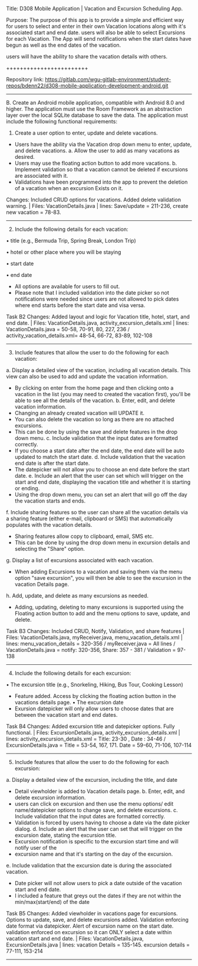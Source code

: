 Title: D308 Mobile Application | Vacation and Excursion Scheduling App.

Purpose:
    The purpose of this app is to provide a simple and efficient way for users
to select and enter in their own Vacation locations along with it's associated start and end date.
users will also be able to select Excursions for each Vacation. The App will send notifications 
when the start dates have begun as well as the end dates of the vacation. 

users will have the ability to share the vacation details with others. 


++++++++++++++++++++++++

Repository link: https://gitlab.com/wgu-gitlab-environment/student-repos/bdenn22/d308-mobile-application-development-android.git

_________________________________________________________________



B.  Create an Android mobile application, compatible with Android 8.0 and higher. The application 
must use the Room Framework as an abstraction layer over the local SQLite database to save the data. 
The application must include the following functional requirements:

1.  Create a user option to enter, update and delete vacations.
- Users have the ability via the Vacation drop down menu to enter, update, and delete vacations. 
a.  Allow the user to add as many vacations as desired.
- Users may use the floating action button to add more vacations. 
b.  Implement validation so that a vacation cannot be deleted if excursions are associated with it.
- Validations have been programmed into the app to prevent the deletion of a vacation when an excursion
Exists on it. 

Changes: Included CRUD options for vacations. Added delete validation warning.   | Files: VacationDetails.java    | lines: Save/update = 211-236, create new vacation = 78-83. 

_________________________________________________________________


2.  Include the following details for each vacation:

•  title (e.g., Bermuda Trip, Spring Break, London Trip)

•  hotel or other place where you will be staying

•  start date

•  end date

- All options are available for users to fill out. 
- Please note that I included validation into the date picker so not notifications were needed
since users are not allowed to pick dates where end starts before the start date and visa versa. 



Task B2
Changes:  Added layout and logic for Vacation title, hotel, start, and end date.  | 
Files:  VacationDetails.java, activity_excursion_details.xml   | 
lines: VacationDetails.java = 50-58, 70-91, 80, 227, 236 / activity_vacation_details.xml= 48-54, 
66-72, 83-89, 102-108

_________________________________________________________________


3.  Include features that allow the user to do the following for each vacation:

a.  Display a detailed view of the vacation, including all vacation details. This view can also be 
used to add and update the vacation information.
- By clicking on enter from the home page and then clicking onto a vacation in the list 
(you may need to created the vacation first), you'll be able to see all the details of the vacation. 
b.  Enter, edit, and delete vacation information.
- Changing an already created vacation will UPDATE it. 
- You can also delete the vacation so long as there are no attached excursions.
- This can be done by using the save and delete features in the drop down menu. 
c.  Include validation that the input dates are formatted correctly.
- If you choose a start date after the end date, the end date will be auto updated to match the start date.
d.  Include validation that the vacation end date is after the start date.
- The datepicker will not allow you to choose an end date before the start date.
e.  Include an alert that the user can set which will trigger on the start and end date, displaying 
the vacation title and whether it is starting or ending.
- Using the drop down menu, you can set an alert that will go off the day the vacation starts and ends. 

f.  Include sharing features so the user can share all the vacation details via a sharing feature 
(either e-mail, clipboard or SMS) that automatically populates with the vacation details.
- Sharing features allow copy to clipboard, email, SMS etc. 
- This can be done by using the drop down menu in excursion details and selecting the "Share" option. 

g.  Display a list of excursions associated with each vacation.
- When adding Excursions to a vacation and saving them via the menu option "save excursion", you will 
then be able to see the excursion in the vacation Details page. 

h.  Add, update, and delete as many excursions as needed.
- Adding, updating, deleting to many excursions is supported using the Floating action button to add
and the menu options to save, update, and delete. 





Task B3
Changes: Included CRUD, Notify, Validation, and share features   | Files: VacationDetails.java, 
myReceiver.java, menu_vacation_details.xml    | lines: menu_vacation_details = 320-356 / 
myReceiver.java = All lines / VacationDetails.java = notify: 320-356, Share: 357 - 381 / Validation = 97-138

_________________________________________________________________


4.  Include the following details for each excursion:

•  The excursion title (e.g., Snorkeling, Hiking, Bus Tour, Cooking Lesson)
- Feature added. Access by clicking the floating action button in the vacations details page. 
•  The excursion date
- Exursion datepicker will only allow users to choose dates that are between the vacation start and end dates. 

Task B4
Changes:  Added excursion title and datepicker options. Fully functional.   | 
Files: ExcursionDetails.java, activity_excursion_details.xml    | 
lines: activity_excursion_details.xml = Title: 23-30 , Date : 34-46 / 
ExcursionDetails.java = Title = 53-54, 167, 171. Date = 59-60, 71-106, 107-114


_________________________________________________________________

5.  Include features that allow the user to do the following for each excursion:

a.  Display a detailed view of the excursion, including the title, and date
- Detail viewholder is added to Vacation details page. 
b.  Enter, edit, and delete excursion information.
- users can click on excursion and then use the menu options/ edit name/datepicker options to change
save, and delete excursions. 
c.  Include validation that the input dates are formatted correctly.
- Validation is forced by users having to choose a date via the date picker dialog. 
d.  Include an alert that the user can set that will trigger on the excursion date, stating the 
excursion title.
- Excursion notification is specific to the excursion start time and will notify user of the 
- excursion name and that it's starting on the day of the excursion. 

e.  Include validation that the excursion date is during the associated vacation.
- Date picker will not allow users to pick a date outside of the vacation start and end date.
- I included a feature that greys out the dates if they are not within the min/max(start/end) of the date

Task B5
Changes: Added viewholder in vacations page for excursions. Options to update, save, and delete excursions added. 
Validation enforcing date format via datepicker. Alert of excursion name on the start date. 
validation enforced on excursion so it can ONLY select a date within vacation start and end date. 
| Files: VacationDetails.java, ExcursionDetails.java    | lines:  vacation Details = 135-145. excursion details = 77-111, 153-214

_________________________________________________________________